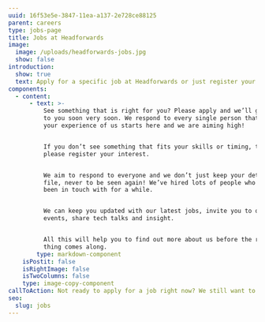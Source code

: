 ```yaml
---
uuid: 16f53e5e-3847-11ea-a137-2e728ce88125
parent: careers
type: jobs-page
title: Jobs at Headforwards
image:
  image: /uploads/headforwards-jobs.jpg
  show: false
introduction:
  show: true
  text: Apply for a specific job at Headforwards or just register your interest.
components:
  - content:
      - text: >-
          See something that is right for you? Please apply and we’ll get back
          to you soon very soon. We respond to every single person that applies,
          your experience of us starts here and we are aiming high!


          If you don’t see something that fits your skills or timing, then
          please register your interest. 


          We aim to respond to everyone and we don’t just keep your details on
          file, never to be seen again! We’ve hired lots of people who we’ve
          been in touch with for a while. 


          We can keep you updated with our latest jobs, invite you to our
          events, share tech talks and insight. 


          All this will help you to find out more about us before the right
          thing comes along.
        type: markdown-component
    isPostit: false
    isRightImage: false
    isTwoColumns: false
    type: image-copy-component
callToAction: Not ready to apply for a job right now? We still want to hear from you
seo:
  slug: jobs
---
```


